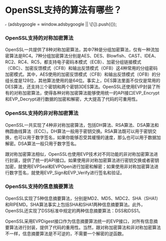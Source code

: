 # OpenSSL支持的算法有哪些？


<iframe id="aswift_0" style="height: 1px !important; max-height: 1px !important; max-width: 1px !important; width: 1px !important;"><iframe id="google_ads_frame0"></iframe> (adsbygoogle = window.adsbygoogle || \[\]).push({});

### OpenSSL支持的对称加密算法

OpenSSL一共提供了8种对称加密算法，其中7种是分组加密算法，仅有一种流加密算法是RC4。7种分组加密算法分别是AES、DES、Blowfish、CAST、IDEA、RC2、RC4、RC5，都支持电子密码本模式（ECB）、加密分组链接模式（CBC）、加密反馈模式（CFB）和输出反馈模式（OFB）这4种常用的分组密码加密模式。其中，AES使用的加密反馈模式（CFB）和输出反馈模式（OFB）的分组长度是128位，其他算法使用的是64位。事实上，DES算法里面不仅仅是常用的DES算法，还支持三个密钥和两个密钥3DES算法。OpenSSL还使用EVP封装了所有的对称加密算法，使得各种对称加密算法能够使用统一的API接口EVP\_Encrypt和EVP\_Decrypt进行数据的加密和解密，大大提高了代码的可重用性。

### OpenSSL支持的非对称加密算法

OpenSSL一共实现了4种非对称加密算法，包括DH算法、RSA算法、DSA算法和椭圆曲线算法（ECC）。DH算法一般用于密钥交换。RSA算法既可以用于密钥交换，也可以用于数字签名，如果你能够忍受其缓慢的速度，那么也可以用于数据加解密。DSA算法一般只用于数字签名。

跟对称加密算法相似，OpenSSL也使用EVP技术对不同功能的非对称加密算法进行封装，提供了统一的API接口。如果使用非对称加密算法进行密钥交换或者密钥加密，就使用EVPSeal和EVPOpen进行加密和解密；如果使用非对称加密算法进行数字签名，就使用EVP\_Sign和EVP\_Verify进行签名和验证。

### OpenSSL支持的信息摘要算法

OpenSSL实现了5种信息摘要算法，分别是MD2、MD5、MDC2、SHA（SHA1）和RIPEMD。SHA算法事实上包括SHA和SHA1两种信息摘要算法。此外，OpenSSL还实现了DSS标准中规定的两种信息摘要算法：DSS和DSS1。

OpenSSL采用EVPDigest接口作为信息摘要算法统一的EVP接口，对所有信息摘要算法进行封装，提供了代码的重用性。当然，跟对称加密算法和非对称加密算法不一样，信息摘要算法是不可逆的，不需要一个解密的逆函数。